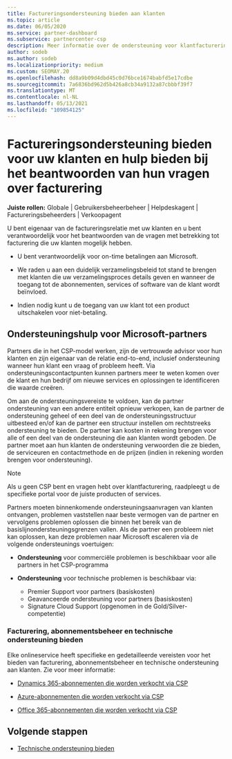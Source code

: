 ```yaml
---
title: Factureringsondersteuning bieden aan klanten
ms.topic: article
ms.date: 06/05/2020
ms.service: partner-dashboard
ms.subservice: partnercenter-csp
description: Meer informatie over de ondersteuning voor klantfacturering die nodig is voor CSP-programmapartners. Deze ondersteuning omvat het eigenaar zijn van de klantfactureringsrelatie en het beantwoorden van vragen over facturering.
author: sodeb
ms.author: sodeb
ms.localizationpriority: medium
ms.custom: SEOMAY.20
ms.openlocfilehash: dd8a9b09d4dbd45c0d76bce1674babfd5e17cdbe
ms.sourcegitcommit: 7a6836bd962d5b426a8cb34a9132a87cbbbf39f7
ms.translationtype: MT
ms.contentlocale: nl-NL
ms.lasthandoff: 05/13/2021
ms.locfileid: "109854125"
---
```

# <a name="provide-billing-support-for-your-customers-and-help-answer-their-billing-questions"></a>Factureringsondersteuning bieden voor uw klanten en hulp bieden bij het beantwoorden van hun vragen over facturering


**Juiste rollen:** Globale | Gebruikersbeheerbeheer | Helpdeskagent | Factureringsbeheerders | Verkoopagent

U bent eigenaar van de factureringsrelatie met uw klanten en u bent verantwoordelijk voor het beantwoorden van de vragen met betrekking tot facturering die uw klanten mogelijk hebben.

- U bent verantwoordelijk voor on-time betalingen aan Microsoft.

- We raden u aan een duidelijk verzamelingsbeleid tot stand te brengen met klanten die uw verzamelingsproces details geven en wanneer de toegang tot de abonnementen, services of software van de klant wordt beïnvloed.

- Indien nodig kunt u de toegang van uw klant tot een product uitschakelen voor niet-betaling.

## <a name="microsoft-partner-support-guidance"></a>Ondersteuningshulp voor Microsoft-partners

Partners die in het CSP-model werken, zijn de vertrouwde advisor voor hun klanten en zijn eigenaar van de relatie end-to-end, inclusief ondersteuning wanneer hun klant een vraag of probleem heeft. Via ondersteuningscontactpunten kunnen partners meer te weten komen over de klant en hun bedrijf om nieuwe services en oplossingen te identificeren die waarde creëren.

Om aan de ondersteuningsvereiste te voldoen, kan de partner ondersteuning van een andere entiteit opnieuw verkopen, kan de partner de ondersteuning geheel of een deel van de ondersteuningsstructuur uitbesteed en/of kan de partner een structuur instellen om rechtstreeks ondersteuning te bieden.  De partner kan kosten in rekening brengen voor alle of een deel van de ondersteuning die aan klanten wordt geboden. De partner moet aan hun klanten de ondersteuning verwoorden die ze bieden, de serviceuren en contactmethode en de prijzen (indien in rekening worden brengen voor ondersteuning). 

>[!Note]
>Als u geen CSP bent en vragen hebt over klantfacturering, raadpleegt u de specifieke portal voor de juiste producten of services.

Partners moeten binnenkomende ondersteuningsaanvragen van klanten ontvangen, problemen vaststellen naar beste vermogen van de partner en vervolgens problemen oplossen die binnen het bereik van de basislijnondersteuningsgrenzen vallen. Als de partner een probleem niet kan oplossen, kan deze problemen naar Microsoft escaleren via de volgende ondersteunings voertuigen:

- **Ondersteuning** voor commerciële problemen is beschikbaar voor alle partners in het CSP-programma

- **Ondersteuning** voor technische problemen is beschikbaar via:

  - Premier Support voor partners (basiskosten)
  - Geavanceerde ondersteuning voor partners (basiskosten)
  - Signature Cloud Support (opgenomen in de Gold/Silver-competentie)

### <a name="providing-billing-subscription-management-and-technical-support"></a>Facturering, abonnementsbeheer en technische ondersteuning bieden 

Elke onlineservice heeft specifieke en gedetailleerde vereisten voor het bieden van facturering, abonnementsbeheer en technische ondersteuning aan klanten. Zie voor meer informatie:

- [Dynamics 365-abonnementen die worden verkocht via CSP](https://www.microsoftpartnercommunity.com/t5/CSP/Microsoft-Partner-Support-Guidance/m-p/5262#M30)

- [Azure-abonnementen die worden verkocht via CSP](https://www.microsoftpartnercommunity.com/t5/CSP/Microsoft-Partner-Support-Guidance/m-p/5263#M31)

- [Office 365-abonnementen die worden verkocht via CSP](https://www.microsoftpartnercommunity.com/t5/CSP/Microsoft-Partner-Support-Guidance/m-p/5264#M32)
 
## <a name="next-steps"></a>Volgende stappen

- [Technische ondersteuning bieden](provide-technical-support.md)